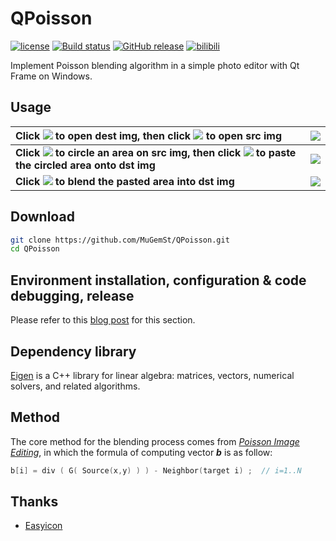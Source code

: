 # QPoisson
[![license](https://img.shields.io/github/license/MuGemSt/QPoisson.svg)](https://github.com/MuGemSt/QPoisson/blob/main/LICENSE)
[![Build status](https://ci.appveyor.com/api/projects/status/832yt4vq8lw6hgjr?svg=true)](https://ci.appveyor.com/project/MuGemSt/qpoisson)
[![GitHub release](https://img.shields.io/github/release/MuGemSt/QPoisson.svg)](https://github.com/MuGemSt/QPoisson/releases/latest)
[![bilibili](https://img.shields.io/badge/bilibili-BV1aMDZYnEtN-fc8bab.svg)](https://www.bilibili.com/video/BV1aMDZYnEtN)

Implement Poisson blending algorithm in a simple photo editor with Qt Frame on Windows.

## Usage
| Click ![](https://user-images.githubusercontent.com/20459298/233123164-23dac4e6-6488-4686-b458-1d5bba09b72e.png) to open dest img, then click ![](https://user-images.githubusercontent.com/20459298/233123278-290fe42e-0731-45fe-9d1a-85b876947311.png) to open src img                                           | ![](https://user-images.githubusercontent.com/20459298/233123365-cfa819c6-60e0-4b47-9b7e-12f5b439e513.PNG) |
| :----------------------------------------------------------------------------------------------------------------------------------------------------------------------------------------------------------------------------------------------------------------------------------------------------------------- | :--------------------------------------------------------------------------------------------------------: |
| <b>Click ![](https://user-images.githubusercontent.com/20459298/233123432-9c14faa7-fe41-44f0-9857-0ea282d95cd7.png) to circle an area on src img, then click ![](https://user-images.githubusercontent.com/20459298/233123647-b854bb57-391c-4cd6-bf9c-accd84539437.png) to paste the circled area onto dst img</b> | ![](https://user-images.githubusercontent.com/20459298/233123748-3634ce53-28f4-44c6-9d39-9bccfac3fbf3.PNG) |
| <b>Click ![](https://user-images.githubusercontent.com/20459298/233123837-eb66ca36-32ac-495d-810a-0db32e5a3ba3.png) to blend the pasted area into dst img</b>                                                                                                                                                      | ![](https://user-images.githubusercontent.com/20459298/233123915-39ee1092-9c09-4e99-9539-e2cd36301e4c.PNG) |

## Download
```bash
git clone https://github.com/MuGemSt/QPoisson.git
cd QPoisson
```

## Environment installation, configuration & code debugging, release
Please refer to this [blog post](https://www.cnblogs.com/MuGemSt/p/17017063.html) for this section.

## Dependency library
[Eigen](http://eigen.tuxfamily.org) is a C++ library for linear algebra: matrices, vectors, numerical solvers, and related algorithms.

## Method
The core method for the blending process comes from [_Poisson Image Editing_](http://www.cs.jhu.edu/~misha/Fall07/Papers/Perez03.pdf), in which the formula of computing vector **_b_** is as follow:<br>
```cpp
b[i] = div ( G( Source(x,y) ) ) - Neighbor(target i) ;  // i=1..N
```

## Thanks
 - [Easyicon](https://www.easyicon.cc)

